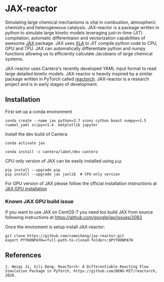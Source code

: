 # JAX-reactor 
Simulating large chemical mechanisms is vital in combustion, atmospheric chemistry and heterogeneous catalysis. JAX-reactor is a package written in python to simulate large kinetic models leveraging just-in-time (JIT) compilation, automatic differentiaion and vectorization capabilities of awesome [JAX](https://github.com/google/jax) package. JAX uses [XLA](https://www.tensorflow.org/xla) to JIT compile python code to CPU, GPU and TPU. JAX can automatically differentiate python and numpy functions allowing us to efficiently calculate Jacobians of large chemical systems. 

JAX-reactor uses Cantera's recently developed YAML input format to read large detailed kinetic models. JAX-reactor is heavily inspired by a similar package written in PyTorch called [reactorch](https://github.com/DENG-MIT/reactorch). JAX-reactor is a research project and is in early stages of development. 

## Installation
First set up a conda environment

`conda create --name jax python=3.7 scons cython boost numpy=>1.5 ruamel_yaml scipy=>1.4  matplotlib jupyter` 

Install the dev build of Cantera 

`conda activate jax` 

`conda install -c cantera/label/dev cantera` 

CPU only version of JAX can be easily installed using `pip` 
```
pip install --upgrade pip
pip install --upgrade jax jaxlib  # CPU-only version
``` 

For GPU version of JAX please follow the official installation instructions at [JAX GPU installation](https://github.com/google/jax#pip-installation)

### Known JAX GPU build issue
If you want to use JAX on CentOS-7 you need too build JAX from source following instructions at https://github.com/google/jax/issues/2083 

Once the enviroment is setup install JAX-reactor:
```
git clone https://github.com/comocheng/jax-reactor.git
export PYTHONPATH=<full-path-to-cloned-folder>:$PYTHONPATH
```

## References
```
1. Weiqi Ji, Sili Deng. ReacTorch: A Differentiable Reacting Flow Simulation Package in PyTorch, https://github.com/DENG-MIT/reactorch, 2020.
```
